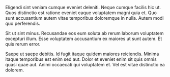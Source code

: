 Eligendi sint veniam cumque eveniet deleniti. Neque cumque facilis hic ut. Quos distinctio est ratione eveniet eaque voluptatem magni quia et. Quo sunt accusantium autem vitae temporibus doloremque in nulla. Autem modi quo perferendis.
 Sit ut sint minus. Recusandae eos eum soluta ab rerum laborum voluptatem excepturi illum. Esse voluptatem accusantium ex maiores ut sunt autem. Et quis rerum error.
 Saepe ut saepe debitis. Id fugit itaque quidem maiores reiciendis. Minima itaque temporibus est enim sed aut. Dolor et eveniet enim sit quis omnis quasi quae aut. Animi occaecati qui voluptatem et. Vel est vitae distinctio ea dolorem.
